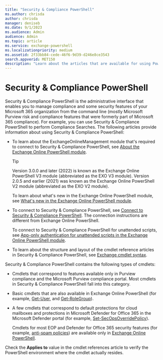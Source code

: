 ```yaml
---
title: "Security & Compliance PowerShell"
ms.author: chrisda
author: chrisda
manager: deniseb
ms.date: 9/1/2023
ms.audience: Admin
audience: Admin
ms.topic: article
ms.service: exchange-powershell
ms.localizationpriority: medium
ms.assetid: 2f33bb84-cede-46f6-9d39-d246e8ce3543
search.appverid: MET150
description: "Learn about the articles that are available for using PowerShell for Microsoft Security & Compliance PowerShell."
---
```


# Security & Compliance PowerShell

Security & Compliance PowerShell is the administrative interface that enables you to manage compliance and some security features of your Microsoft 365 organization from the command line (mostly Microsoft Purview risk and compliance features that were formerly part of Microsoft 365 compliance). For example, you can use Security & Compliance PowerShell to perform Compliance Searches. The following articles provide information about using Security & Compliance PowerShell:

- To learn about the ExchangeOnlineManagement module that's required to connect to Security & Compliance PowerShell, see [About the Exchange Online PowerShell module](exchange-online-powershell-v2.md).

  > [!TIP]
  > Version 3.0.0 and later (2022) is known as the Exchange Online PowerShell V3 module (abbreviated as the EXO V3 module). Version 2.0.5 and earlier (2021) was known as the Exchange Online PowerShell V2 module (abbreviated as the EXO V2 module).

  To learn about what's new in the Exchange Online PowerShell module, see [What's new in the Exchange Online PowerShell module](whats-new-in-the-exo-module.md).

- To connect to Security & Compliance PowerShell, see [Connect to Security & Compliance PowerShell](connect-to-scc-powershell.md). The connection instructions are different from Exchange Online PowerShell.

  To connect to Security & Compliance PowerShell for unattended scripts, see [App-only authentication for unattended scripts in the Exchange Online PowerShell module](app-only-auth-powershell-v2.md).

- To learn about the structure and layout of the cmdlet reference articles in Security & Compliance PowerShell, see [Exchange cmdlet syntax](exchange-cmdlet-syntax.md).

Security & Compliance PowerShell contains the following types of cmdlets:

- Cmdlets that correspond to features available only in Purview compliance and the Microsoft Purview compliance portal. Most cmdlets in Security & Compliance PowerShell fall into this category.
- Basic cmdlets that are also available in Exchange Online PowerShell (for example, [Get-User](/powershell/module/exchange/get-user), and [Get-RoleGroup](/powershell/module/exchange/get-rolegroup)).
- A few cmdlets that correspond to default protections for cloud mailboxes and protections in Microsoft Defender for Office 365 in the Microsoft Defender portal (for example, [Set-SecOpsOverridePolicy](/powershell/module/exchange/set-secopsoverridepolicy)).

  Cmdlets for most EOP and Defender for Office 365 security features (for example, [anti-spam policies](/defender-office-365/anti-spam-protection-about)) are available only in [Exchange Online PowerShell](exchange-online-powershell.md).

Check the **Applies to** value in the cmdlet references article to verify the PowerShell environment where the cmdlet actually resides.

